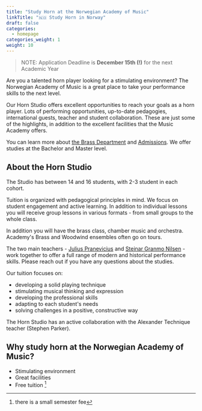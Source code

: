 ```yaml
---
title: "Study Horn at the Norwegian Academy of Music"
linkTitle: "🇳🇴 Study Horn in Norway"
draft: false
categories:
  - homepage
categories_weight: 1
weight: 10
---
```


> NOTE: Application Deadline is **December 15th (!)** for the next Academic Year

Are you a talented horn player looking for a stimulating environment? The Norwegian Academy of Music is a great place to take your performance skills to the next level.

Our Horn Studio offers excellent opportunities to reach your goals as a horn player. Lots of performing opportunities, up-to-date pedagogies, international guests, teacher and student collaboration. These are just some of the highlights, in addition to the excellent facilities that the Music Academy offers.

You can learn more about [the Brass Department](https://nmh.no/en/departments/brass) and [Admissions](https://nmh.no/en/apply). We offer studies at the Bachelor and Master level.

## About the Horn Studio

The Studio has between 14 and 16 students, with 2-3 student in each cohort.

Tuition is organized with pedagogical principles in mind. We focus on student engagement and active learning. In addition to individual lessons you will receive group lessons in various formats - from small groups to the whole class.

In addition you will have the brass class, chamber music and orchestra. Academy's Brass and Woodwind ensembles often go on tours.

The two main teachers - [Julius Pranevicius](https://juliuspranevicius.com) and [Steinar Granmo Nilsen](https://nmh.no/en/contact-us/employees/steinar-granmo-nilsen) - work together to offer a full range of modern and historical performance skills. Please reach out if you have any questions about the studies.

Our tuition focuses on:

- developing a solid playing technique
- stimulating musical thinking and expression
- developing the professional skills
- adapting to each student's needs
- solving challenges in a positive, constructive way

The Horn Studio has an active collaboration with the Alexander Technique teacher (Stephen Parker).

## Why study horn at the Norwegian Academy of Music?

- Stimulating environment
- Great facilities
- Free tuition [^fee]


[^fee]: there is a small semester fee
